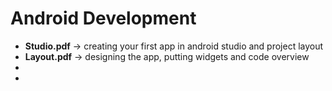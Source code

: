 # Android Development 

- **Studio.pdf** -> creating your first app in android studio and project layout 
- **Layout.pdf** -> designing the app, putting widgets and code overview 
- 
- 
